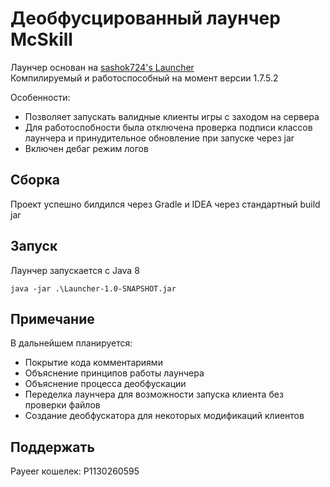 # Деобфусцированный лаунчер McSkill
Лаунчер основан на [sashok724's Launcher](https://github.com/new-sashok724/Launcher)  
Компилируемый и работоспособный на момент версии 1.7.5.2  

Особенности:
* Позволяет запускать валидные клиенты игры с заходом на сервера
* Для работоспобности была отключена проверка подписи классов лаунчера и принудительное обновление при запуске через jar
* Включен дебаг режим логов

## Сборка
Проект успешно билдился через Gradle и IDEA через стандартный build jar
## Запуск
Лаунчер запускается с Java 8
```shell
java -jar .\Launcher-1.0-SNAPSHOT.jar
```
## Примечание
В дальнейшем планируется:
* Покрытие кода комментариями
* Объяснение принципов работы лаунчера 
* Объяснение процесса деобфускации
* Переделка лаунчера для возможности запуска клиента без проверки файлов
* Создание деобфускатора для некоторых модификаций клиентов
## Поддержать
Payeer кошелек: P1130260595